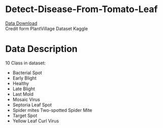 # Detect-Disease-From-Tomato-Leaf

[Data Download](https://app.box.com/s/iuujaeod8xnym6ipejroka0xwehc6gj4)  
Credit form PlantVillage Dataset Kaggle

# Data Description
10 Class in dataset:
* Bacterial Spot
* Early Blight
* Healthy
* Late Blight
* Last Mold
* Mosaic Virus
* Septoria Leaf Spot
* Spider mites Two-spotted Spider Mite
* Target Spot
* Yellow Leaf Curl Virus


